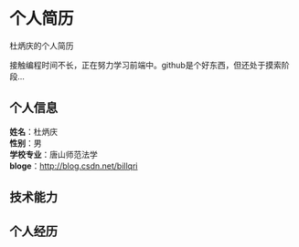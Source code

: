 # 个人简历
杜炳庆的个人简历

接触编程时间不长，正在努力学习前端中。github是个好东西，但还处于摸索阶段...
<h2>个人信息</h2>

<strong>姓名</strong>：杜炳庆<br/>
<strong>性别</strong>：男<br/>
<strong>学校专业</strong>：唐山师范法学<br/>
<strong>bloge</strong>：http://blog.csdn.net/billqri


<h2>技术能力</h2>
<!--<p>专注并热爱web开发熟练掌握JavaScript,HTMML,CSS以及JavaScript框架来搭建web应用。了解原生JavaScript和JavaScript类库的使用。</p>

<ul>
  <li>掌握的JavaScript类库：jQuery,Prototype</li>
  <li>掌握的JavaScript框架：Angular.js,React.js</li>
  <li>掌握的CSS预编译器：Less,Sass</li>
  <li>掌握的JavaScript模块加载器：Require.js,Browserify</li>
  <li>掌握项目构建工具：Grunt,Gulp</li>
  <li>掌握项目管理和协同工具的使用：SVN,Git</li>
  <li>掌握前端测试框架以及工具：Jasmine,Mocha</li>
  
</ul>-->
<h2>个人经历</h2>

